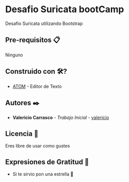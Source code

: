 # Desafio Suricata bootCamp

Desafio Suricata utilizando Bootstrap

## Pre-requisitos 📋

Ninguno

## Construido con 🛠?

* [ATOM](https://atom.io/) - Editor de Texto

## Autores ✒️

* **Valericio Carrasco** - *Trabajo Inicial* - [valericio](https://github.com/valericio)
 
## Licencia 📄

Eres libre de usar como gustes

## Expresiones de Gratitud 🎁

* Si te sirvio pon una estrella 📢